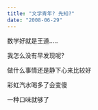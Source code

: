 ```yaml
---
title: "文学青年? 先知?"
date: "2008-06-29"
---
```


数学好就是王道.....  
  
  
我怎么没有早发现呢?  
  

做什么事情还是静下心来比较好  
  
彩虹汽水喝多了会变傻  
  
一种口味就够了
